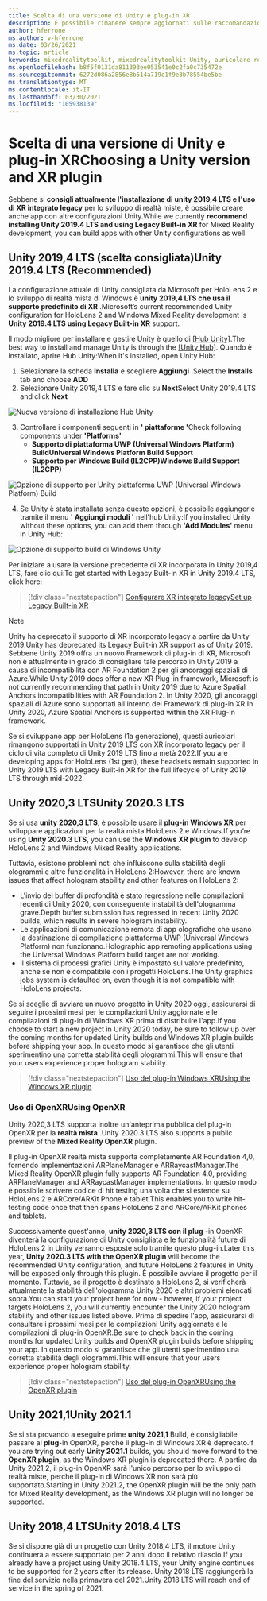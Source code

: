 ```yaml
---
title: Scelta di una versione di Unity e plug-in XR
description: È possibile rimanere sempre aggiornati sulle raccomandazioni di Unity e plug-in di XR più recenti per lo sviluppo di applicazioni HoloLens.
author: hferrone
ms.author: v-hferrone
ms.date: 03/26/2021
ms.topic: article
keywords: mixedrealitytoolkit, mixedrealitytoolkit-Unity, auricolare realtà mista, cuffia di realtà mista di Windows, auricolare della realtà virtuale, Unity
ms.openlocfilehash: b8f5f0131da811393ee053541e0c2fa0c735472e
ms.sourcegitcommit: 6272d086a2856e8b514a719e1f9e3b78554be5be
ms.translationtype: MT
ms.contentlocale: it-IT
ms.lasthandoff: 03/30/2021
ms.locfileid: "105938139"
---
```

# <a name="choosing-a-unity-version-and-xr-plugin"></a><span data-ttu-id="f1fc6-104">Scelta di una versione di Unity e plug-in XR</span><span class="sxs-lookup"><span data-stu-id="f1fc6-104">Choosing a Unity version and XR plugin</span></span>

<span data-ttu-id="f1fc6-105">Sebbene si **consigli attualmente l'installazione di unity 2019,4 LTS e l'uso di XR integrato legacy** per lo sviluppo di realtà miste, è possibile creare anche app con altre configurazioni Unity.</span><span class="sxs-lookup"><span data-stu-id="f1fc6-105">While we currently **recommend installing Unity 2019.4 LTS and using Legacy Built-in XR** for Mixed Reality development, you can build apps with other Unity configurations as well.</span></span>

## <a name="unity-20194-lts-recommended"></a><span data-ttu-id="f1fc6-106">Unity 2019,4 LTS (scelta consigliata)</span><span class="sxs-lookup"><span data-stu-id="f1fc6-106">Unity 2019.4 LTS (Recommended)</span></span>

<span data-ttu-id="f1fc6-107">La configurazione attuale di Unity consigliata da Microsoft per HoloLens 2 e lo sviluppo di realtà mista di Windows è **unity 2019,4 LTS che usa il supporto predefinito di XR** .</span><span class="sxs-lookup"><span data-stu-id="f1fc6-107">Microsoft’s current recommended Unity configuration for HoloLens 2 and Windows Mixed Reality development is **Unity 2019.4 LTS using Legacy Built-in XR** support.</span></span>

<span data-ttu-id="f1fc6-108">Il modo migliore per installare e gestire Unity è quello di <a href="https://unity3d.com/get-unity/download" target="_blank">[Hub Unity]</a>.</span><span class="sxs-lookup"><span data-stu-id="f1fc6-108">The best way to install and manage Unity is through the <a href="https://unity3d.com/get-unity/download" target="_blank">[Unity Hub]</a>.</span></span> <span data-ttu-id="f1fc6-109">Quando è installato, aprire Hub Unity:</span><span class="sxs-lookup"><span data-stu-id="f1fc6-109">When it's installed, open Unity Hub:</span></span>

1. <span data-ttu-id="f1fc6-110">Selezionare la scheda **Installa** e scegliere **Aggiungi** .</span><span class="sxs-lookup"><span data-stu-id="f1fc6-110">Select the **Installs** tab and choose **ADD**</span></span>
2. <span data-ttu-id="f1fc6-111">Selezionare Unity 2019,4 LTS e fare clic su **Next**</span><span class="sxs-lookup"><span data-stu-id="f1fc6-111">Select Unity 2019.4 LTS and click **Next**</span></span>

![Nuova versione di installazione Hub Unity](images/unity-hub-img-01.png)

3. <span data-ttu-id="f1fc6-113">Controllare i componenti seguenti in **' piattaforme '**</span><span class="sxs-lookup"><span data-stu-id="f1fc6-113">Check following components under **'Platforms'**</span></span>
    * <span data-ttu-id="f1fc6-114">**Supporto di piattaforma UWP (Universal Windows Platform) Build**</span><span class="sxs-lookup"><span data-stu-id="f1fc6-114">**Universal Windows Platform Build Support**</span></span> 
    * <span data-ttu-id="f1fc6-115">**Supporto per Windows Build (IL2CPP)**</span><span class="sxs-lookup"><span data-stu-id="f1fc6-115">**Windows Build Support (IL2CPP)**</span></span>

![Opzione di supporto per Unity piattaforma UWP (Universal Windows Platform) Build](../images/Unity_Install_Option_UWP.png)

4. <span data-ttu-id="f1fc6-117">Se Unity è stata installata senza queste opzioni, è possibile aggiungerle tramite il menu **' Aggiungi moduli '** nell'hub Unity:</span><span class="sxs-lookup"><span data-stu-id="f1fc6-117">If you installed Unity without these options, you can add them through **'Add Modules'** menu in Unity Hub:</span></span>

![Opzione di supporto build di Windows Unity](../images/Unity_Install_Option_UWP2.png)

<span data-ttu-id="f1fc6-119">Per iniziare a usare la versione precedente di XR incorporata in Unity 2019,4 LTS, fare clic qui:</span><span class="sxs-lookup"><span data-stu-id="f1fc6-119">To get started with Legacy Built-in XR in Unity 2019.4 LTS, click here:</span></span>

> [!div class="nextstepaction"]
> [<span data-ttu-id="f1fc6-120">Configurare XR integrato legacy</span><span class="sxs-lookup"><span data-stu-id="f1fc6-120">Set up Legacy Built-in XR</span></span>](legacy-xr-support.md)

> [!NOTE]
> <span data-ttu-id="f1fc6-121">Unity ha deprecato il supporto di XR incorporato legacy a partire da Unity 2019.</span><span class="sxs-lookup"><span data-stu-id="f1fc6-121">Unity has deprecated its Legacy Built-in XR support as of Unity 2019.</span></span>  <span data-ttu-id="f1fc6-122">Sebbene Unity 2019 offra un nuovo Framework di plug-in di XR, Microsoft non è attualmente in grado di consigliare tale percorso in Unity 2019 a causa di incompatibilità con AR Foundation 2 per gli ancoraggi spaziali di Azure.</span><span class="sxs-lookup"><span data-stu-id="f1fc6-122">While Unity 2019 does offer a new XR Plug-in framework, Microsoft is not currently recommending that path in Unity 2019 due to Azure Spatial Anchors incompatibilities with AR Foundation 2.</span></span>  <span data-ttu-id="f1fc6-123">In Unity 2020, gli ancoraggi spaziali di Azure sono supportati all'interno del Framework di plug-in XR.</span><span class="sxs-lookup"><span data-stu-id="f1fc6-123">In Unity 2020, Azure Spatial Anchors is supported within the XR Plug-in framework.</span></span>

<span data-ttu-id="f1fc6-124">Se si sviluppano app per HoloLens (1a generazione), questi auricolari rimangono supportati in Unity 2019 LTS con XR incorporato legacy per il ciclo di vita completo di Unity 2019 LTS fino a metà 2022.</span><span class="sxs-lookup"><span data-stu-id="f1fc6-124">If you are developing apps for HoloLens (1st gen), these headsets remain supported in Unity 2019 LTS with Legacy Built-in XR for the full lifecycle of Unity 2019 LTS through mid-2022.</span></span>

## <a name="unity-20203-lts"></a><span data-ttu-id="f1fc6-125">Unity 2020,3 LTS</span><span class="sxs-lookup"><span data-stu-id="f1fc6-125">Unity 2020.3 LTS</span></span> 

<span data-ttu-id="f1fc6-126">Se si usa **unity 2020,3 LTS**, è possibile usare il **plug-in Windows XR** per sviluppare applicazioni per la realtà mista HoloLens 2 e Windows.</span><span class="sxs-lookup"><span data-stu-id="f1fc6-126">If you’re using **Unity 2020.3 LTS**, you can use the **Windows XR plugin** to develop HoloLens 2 and Windows Mixed Reality applications.</span></span>

<span data-ttu-id="f1fc6-127">Tuttavia, esistono problemi noti che influiscono sulla stabilità degli ologrammi e altre funzionalità in HoloLens 2:</span><span class="sxs-lookup"><span data-stu-id="f1fc6-127">However, there are known issues that affect hologram stability and other features on HoloLens 2:</span></span> 

* <span data-ttu-id="f1fc6-128">L'invio del buffer di profondità è stato regressione nelle compilazioni recenti di Unity 2020, con conseguente instabilità dell'ologramma grave.</span><span class="sxs-lookup"><span data-stu-id="f1fc6-128">Depth buffer submission has regressed in recent Unity 2020 builds, which results in severe hologram instability.</span></span>
* <span data-ttu-id="f1fc6-129">Le applicazioni di comunicazione remota di app olografiche che usano la destinazione di compilazione piattaforma UWP (Universal Windows Platform) non funzionano.</span><span class="sxs-lookup"><span data-stu-id="f1fc6-129">Holographic app remoting applications using the Universal Windows Platform build target are not working.</span></span>
* <span data-ttu-id="f1fc6-130">Il sistema di processi grafici Unity è impostato sul valore predefinito, anche se non è compatibile con i progetti HoloLens.</span><span class="sxs-lookup"><span data-stu-id="f1fc6-130">The Unity graphics jobs system is defaulted on, even though it is not compatible with HoloLens projects.</span></span>

<span data-ttu-id="f1fc6-131">Se si sceglie di avviare un nuovo progetto in Unity 2020 oggi, assicurarsi di seguire i prossimi mesi per le compilazioni Unity aggiornate e le compilazioni di plug-in di Windows XR prima di distribuire l'app.</span><span class="sxs-lookup"><span data-stu-id="f1fc6-131">If you choose to start a new project in Unity 2020 today, be sure to follow up over the coming months for updated Unity builds and Windows XR plugin builds before shipping your app.</span></span>  <span data-ttu-id="f1fc6-132">In questo modo si garantisce che gli utenti sperimentino una corretta stabilità degli ologrammi.</span><span class="sxs-lookup"><span data-stu-id="f1fc6-132">This will ensure that your users experience proper hologram stability.</span></span>

> [!div class="nextstepaction"]
> [<span data-ttu-id="f1fc6-133">Uso del plug-in Windows XR</span><span class="sxs-lookup"><span data-stu-id="f1fc6-133">Using the Windows XR plugin</span></span>](windows-xr-plugin.md)

### <a name="using-openxr"></a><span data-ttu-id="f1fc6-134">Uso di OpenXR</span><span class="sxs-lookup"><span data-stu-id="f1fc6-134">Using OpenXR</span></span>

<span data-ttu-id="f1fc6-135">Unity 2020,3 LTS supporta inoltre un'anteprima pubblica del plug-in OpenXR per la **realtà mista** .</span><span class="sxs-lookup"><span data-stu-id="f1fc6-135">Unity 2020.3 LTS also supports a public preview of the **Mixed Reality OpenXR** plugin.</span></span>

<span data-ttu-id="f1fc6-136">Il plug-in OpenXR realtà mista supporta completamente AR Foundation 4,0, fornendo implementazioni ARPlaneManager e ARRaycastManager.</span><span class="sxs-lookup"><span data-stu-id="f1fc6-136">The Mixed Reality OpenXR plugin fully supports AR Foundation 4.0, providing ARPlaneManager and ARRaycastManager implementations.</span></span> <span data-ttu-id="f1fc6-137">In questo modo è possibile scrivere codice di hit testing una volta che si estende su HoloLens 2 e ARCore/ARKit Phone e tablet.</span><span class="sxs-lookup"><span data-stu-id="f1fc6-137">This enables you to write hit-testing code once that then spans HoloLens 2 and ARCore/ARKit phones and tablets.</span></span> 

<span data-ttu-id="f1fc6-138">Successivamente quest'anno, **unity 2020,3 LTS con il plug** -in OpenXR diventerà la configurazione di Unity consigliata e le funzionalità future di HoloLens 2 in Unity verranno esposte solo tramite questo plug-in.</span><span class="sxs-lookup"><span data-stu-id="f1fc6-138">Later this year, **Unity 2020.3 LTS with the OpenXR plugin** will become the recommended Unity configuration, and future HoloLens 2 features in Unity will be exposed only through this plugin.</span></span>  <span data-ttu-id="f1fc6-139">È possibile avviare il progetto per il momento. Tuttavia, se il progetto è destinato a HoloLens 2, si verificherà attualmente la stabilità dell'ologramma Unity 2020 e altri problemi elencati sopra.</span><span class="sxs-lookup"><span data-stu-id="f1fc6-139">You can start your project here for now - however, if your project targets HoloLens 2, you will currently encounter the Unity 2020 hologram stability and other issues listed above.</span></span>  <span data-ttu-id="f1fc6-140">Prima di spedire l'app, assicurarsi di consultare i prossimi mesi per le compilazioni Unity aggiornate e le compilazioni di plug-in OpenXR.</span><span class="sxs-lookup"><span data-stu-id="f1fc6-140">Be sure to check back in the coming months for updated Unity builds and OpenXR plugin builds before shipping your app.</span></span>  <span data-ttu-id="f1fc6-141">In questo modo si garantisce che gli utenti sperimentino una corretta stabilità degli ologrammi.</span><span class="sxs-lookup"><span data-stu-id="f1fc6-141">This will ensure that your users experience proper hologram stability.</span></span> 

> [!div class="nextstepaction"]
> [<span data-ttu-id="f1fc6-142">Uso del plug-in OpenXR</span><span class="sxs-lookup"><span data-stu-id="f1fc6-142">Using the OpenXR plugin</span></span>](openxr-getting-started.md)

## <a name="unity-20211"></a><span data-ttu-id="f1fc6-143">Unity 2021,1</span><span class="sxs-lookup"><span data-stu-id="f1fc6-143">Unity 2021.1</span></span>

<span data-ttu-id="f1fc6-144">Se si sta provando a eseguire prime **unity 2021,1** Build, è consigliabile passare al **plug**-in OpenXR, perché il plug-in di Windows XR è deprecato.</span><span class="sxs-lookup"><span data-stu-id="f1fc6-144">If you are trying out early **Unity 2021.1** builds, you should move forward to the **OpenXR plugin**, as the Windows XR plugin is deprecated there.</span></span>  <span data-ttu-id="f1fc6-145">A partire da Unity 2021,2, il plug-in OpenXR sarà l'unico percorso per lo sviluppo di realtà miste, perché il plug-in di Windows XR non sarà più supportato.</span><span class="sxs-lookup"><span data-stu-id="f1fc6-145">Starting in Unity 2021.2, the OpenXR plugin will be the only path for Mixed Reality development, as the Windows XR plugin will no longer be supported.</span></span>

## <a name="unity-20184-lts"></a><span data-ttu-id="f1fc6-146">Unity 2018,4 LTS</span><span class="sxs-lookup"><span data-stu-id="f1fc6-146">Unity 2018.4 LTS</span></span>

<span data-ttu-id="f1fc6-147">Se si dispone già di un progetto con Unity 2018,4 LTS, il motore Unity continuerà a essere supportato per 2 anni dopo il relativo rilascio.</span><span class="sxs-lookup"><span data-stu-id="f1fc6-147">If you already have a project using Unity 2018.4 LTS, your Unity engine continues to be supported for 2 years after its release.</span></span>  <span data-ttu-id="f1fc6-148">Unity 2018 LTS raggiungerà la fine del servizio nella primavera del 2021.</span><span class="sxs-lookup"><span data-stu-id="f1fc6-148">Unity 2018 LTS will reach end of service in the spring of 2021.</span></span>
